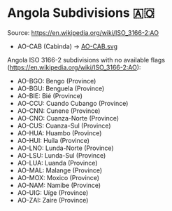 # Angola Subdivisions 🇦🇴

Source: https://en.wikipedia.org/wiki/ISO_3166-2:AO

* AO-CAB (Cabinda) -> [AO-CAB.svg](https://github.com/amckenna41/iso3166-flag-icons/blob/main/iso3166-2-icons/AO/AO-CAB.svg)

Angola ISO 3166-2 subdivisions with no available flags (https://en.wikipedia.org/wiki/ISO_3166-2:AO):

* AO-BGO: Bengo (Province)
* AO-BGU: Benguela (Province)
* AO-BIE: Bié (Province)
* AO-CCU: Cuando Cubango (Province)
* AO-CNN: Cunene (Province)
* AO-CNO: Cuanza-Norte (Province)
* AO-CUS: Cuanza-Sul (Province)
* AO-HUA: Huambo (Province)
* AO-HUI: Huíla (Province)
* AO-LNO: Lunda-Norte (Province)
* AO-LSU: Lunda-Sul (Province)
* AO-LUA: Luanda (Province)
* AO-MAL: Malange (Province)
* AO-MOX: Moxico (Province)
* AO-NAM: Namibe (Province)
* AO-UIG: Uíge (Province)
* AO-ZAI: Zaire (Province)